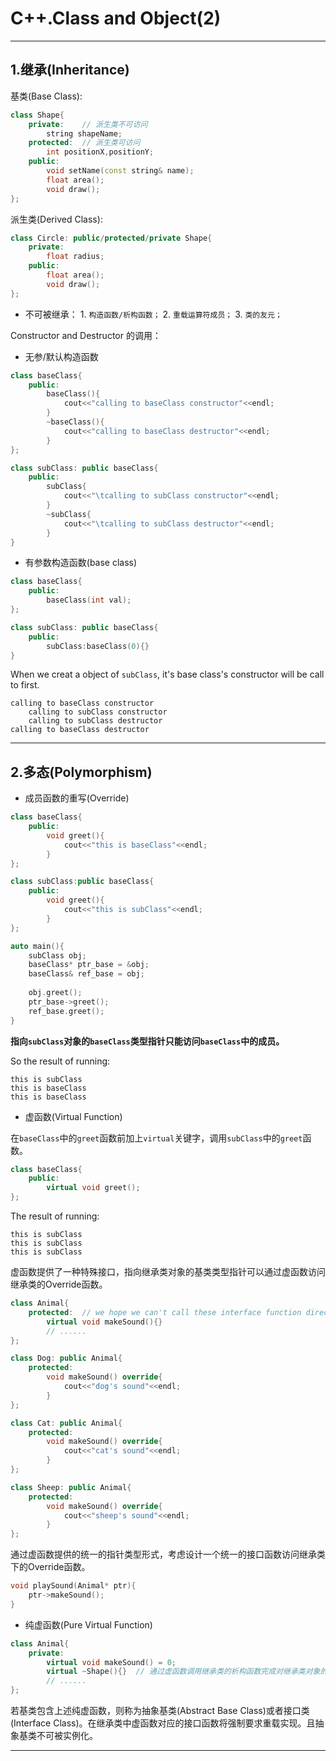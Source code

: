 # **C++.Class and Object(2)**

---

## **1.继承(Inheritance)**

基类(Base Class):

```c++
class Shape{
	private:	// 派生类不可访问
		string shapeName;
	protected:	// 派生类可访问
		int positionX,positionY;
	public:
		void setName(const string& name);
		float area();
		void draw();
};
```

派生类(Derived Class):

```c++
class Circle: public/protected/private Shape{
	private:
    	float radius;
    public:
    	float area();
    	void draw();
};
```

- 不可被继承：
      1. `构造函数/析构函数；`
      2. `重载运算符成员；`
      3. `类的友元；`

Constructor and Destructor 的调用：

- 无参/默认构造函数

```c++
class baseClass{
	public:
		baseClass(){
			cout<<"calling to baseClass constructor"<<endl;
		}
		~baseClass(){
			cout<<"calling to baseClass destructor"<<endl;
		}
};

class subClass: public baseClass{
	public:
		subClass{
			cout<<"\tcalling to subClass constructor"<<endl;
		}
		~subClass{
			cout<<"\tcalling to subClass destructor"<<endl;
		}
}
```

- 有参数构造函数(base class)

```c++
class baseClass{
	public:
		baseClass(int val);
};

class subClass: public baseClass{
	public:
		subClass:baseClass(0){}
}
```

When we creat a object of `subClass`, it's base class's constructor will be call to first.

```
calling to baseClass constructor
	calling to subClass constructor
	calling to subClass destructor
calling to baseClass destructor
```

---

## **2.多态(Polymorphism)**

- 成员函数的重写(Override)

```c++
class baseClass{
	public:
		void greet(){
			cout<<"this is baseClass"<<endl;
		}
};

class subClass:public baseClass{
	public:
		void greet(){
			cout<<"this is subClass"<<endl;
		}
};

auto main(){
	subClass obj;
	baseClass* ptr_base = &obj;
	baseClass& ref_base = obj;
	
	obj.greet();
	ptr_base->greet();
	ref_base.greet();
}
```

**指向`subClass`对象的`baseClass`类型指针只能访问`baseClass`中的成员。**

So the result of running:

```
this is subClass
this is baseClass
this is baseClass
```

- 虚函数(Virtual Function)

在`baseClass`中的`greet`函数前加上`virtual`关键字，调用`subClass`中的`greet`函数。

```c++
class baseClass{
	public:
		virtual void greet();
};
```

The result of running:

```
this is subClass
this is subClass
this is subClass
```

虚函数提供了一种特殊接口，指向继承类对象的基类类型指针可以通过虚函数访问继承类的Override函数。

```c++
class Animal{
  	protected:	// we hope we can't call these interface function directly
    	virtual void makeSound(){}
    	// ......
};

class Dog: public Animal{
    protected:
    	void makeSound() override{
            cout<<"dog's sound"<<endl;
        }
};

class Cat: public Animal{
    protected:
    	void makeSound() override{
            cout<<"cat's sound"<<endl;
        }
};

class Sheep: public Animal{
    protected:
    	void makeSound() override{
            cout<<"sheep's sound"<<endl;
        }
};
```

通过虚函数提供的统一的指针类型形式，考虑设计一个统一的接口函数访问继承类下的Override函数。

```c++
void playSound(Animal* ptr){
    ptr->makeSound();
}
```

- 纯虚函数(Pure Virtual Function)

```c++
class Animal{
  	private:
    	virtual void makeSound() = 0;
    	virtual ~Shape(){}	// 通过虚函数调用继承类的析构函数完成对继承类对象的虚构。
    	// ......
};
```

若基类包含上述纯虚函数，则称为抽象基类(Abstract Base Class)或者接口类(Interface Class)。在继承类中虚函数对应的接口函数将强制要求重载实现。且抽象基类不可被实例化。

---

